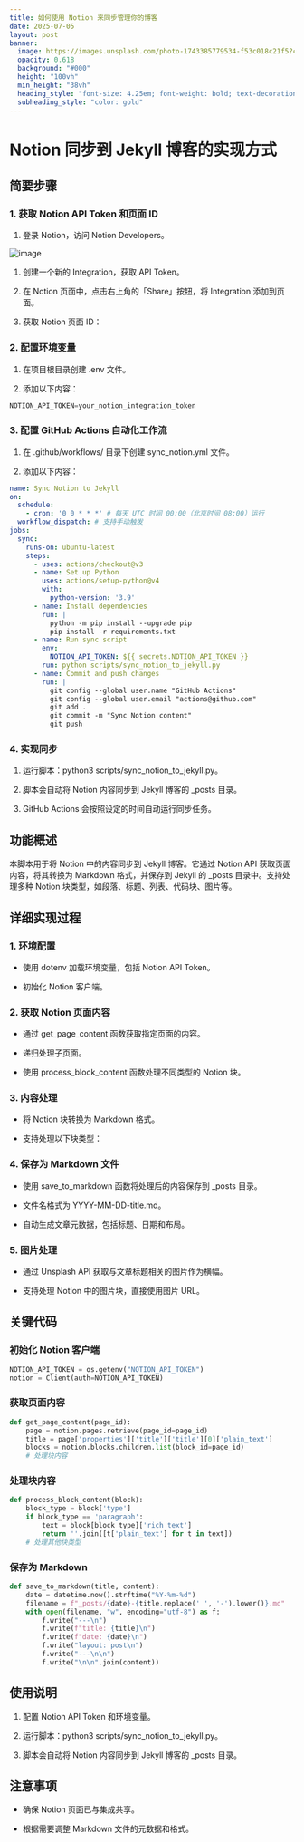 ```yaml
---
title: 如何使用 Notion 来同步管理你的博客
date: 2025-07-05
layout: post
banner:
  image: https://images.unsplash.com/photo-1743385779534-f53c018c21f5?crop=entropy&cs=tinysrgb&fit=max&fm=jpg&ixid=M3w2OTIwMzJ8MHwxfHJhbmRvbXx8fHx8fHx8fDE3NTE3MDQwMzB8&ixlib=rb-4.1.0&q=80&w=1080
  opacity: 0.618
  background: "#000"
  height: "100vh"
  min_height: "38vh"
  heading_style: "font-size: 4.25em; font-weight: bold; text-decoration: underline"
  subheading_style: "color: gold"
---
```


# Notion 同步到 Jekyll 博客的实现方式

## 简要步骤

### 1. 获取 Notion API Token 和页面 ID

1. 登录 Notion，访问 Notion Developers。

![image](https://prod-files-secure.s3.us-west-2.amazonaws.com/a7a0cc5a-89b9-4cda-8686-1fba0ca52f40/d19c1afe-dea5-4312-9333-786b0ba83054/image.png?X-Amz-Algorithm=AWS4-HMAC-SHA256&X-Amz-Content-Sha256=UNSIGNED-PAYLOAD&X-Amz-Credential=ASIAZI2LB466Z7TCFORJ%2F20250705%2Fus-west-2%2Fs3%2Faws4_request&X-Amz-Date=20250705T082710Z&X-Amz-Expires=3600&X-Amz-Security-Token=IQoJb3JpZ2luX2VjEDgaCXVzLXdlc3QtMiJHMEUCIBFvEsFWBaK%2FWhM1ZDYrDK7iiBjOPnokICMXXTLvUV4GAiEA%2FAhTjNt58i%2BT5bwWZMNTn%2FFGxip1kBg8yGgPKdJqow8q%2FwMIQRAAGgw2Mzc0MjMxODM4MDUiDNHUp3A0q%2BRo1PG6PyrcAzsH88W%2Fmmxt0LF9ZzxkI%2FNdghXYUEs%2FX2%2FwmS%2FqthqM2WU0hSQIvgbVwU52a5lubmGMccdxCV7cWv%2Ft2LfaUjeXAYUh9d26ZRwa2j0RuQfpGy2L%2BSvIzQ7%2B7M2QAGglUJPY3V2YQGjTO59ip7leI8MtIZfmROLqJRl%2BjX7AwLKP%2B48%2BNxLo%2FOgfn8yNMnTDm7WwQUGwpxXbd0N8x2T77BSuTUcmJZ%2BgymGeXbVR2nlJoO%2FJk6X4C%2F%2FQ1tdK%2FVH8Xuzoe9yDiEn3%2B%2BgVufHDM467yW9j72kFkHSYzfF0BZ7cyNgPwR1S9dOfK0NIosroY74c7PY9SbCQRPRtWxXSuUb8CW7SxL%2FlCnfoC2%2BJdgjLtmC%2B4Abf6tU%2F%2BPQTilmate%2BSyrsCesbgQDS2vMDPdR7yPUxrA0uNh19sLk%2B3rx970susJuJjBbXcfdJqaP20z4XgZLQ7%2BCboKhiSLahPf68tKEpBTxhh6pLJpkT0lEXdBS%2BA5vllUp9%2FIpYnE1mIVqYPCVaA%2BnY%2BFPVutwT95f4aDkXZY2G5x7Cx2FKAFPiUWyC3002wdNBBSSLEl0oPNo6%2BDHh%2Bp3qDJq2U7mdRh7QfvaPHwNb%2Fcp7I8P%2BITjwgyN04hUwJguZ2wCcNMKSso8MGOqUBUr%2FythHyB4rA09iCWFeIx70nkpqtH8Ct9neleN5%2BX3r4d1tXw%2F4HbJFytKk1lJPfzNE9calJa4DmDOdLikp0SlQeg1VgBVE1x5KiS4vNvA4nHbkrGAlnznqyWkU14hZcrDXPhHQDQiH3SfiJnchnsATfcxvpIzq6d5uBDod%2FY0hzk7H2%2FosHxUFL6O77iIZjKYPaOfxhiPRvFxQIEv3l%2Fod3U9Fp&X-Amz-Signature=700648d59d6677743ff5826e0d937be67746e15c170a7fc5d54d4a3670b45a39&X-Amz-SignedHeaders=host&x-amz-checksum-mode=ENABLED&x-id=GetObject)

1. 创建一个新的 Integration，获取 API Token。

1. 在 Notion 页面中，点击右上角的「Share」按钮，将 Integration 添加到页面。

1. 获取 Notion 页面 ID：


### 2. 配置环境变量

1. 在项目根目录创建 .env 文件。

1. 添加以下内容：

```javascript
NOTION_API_TOKEN=your_notion_integration_token
```

### 3. 配置 GitHub Actions 自动化工作流

1. 在 .github/workflows/ 目录下创建 sync_notion.yml 文件。

1. 添加以下内容：

```yaml
name: Sync Notion to Jekyll
on:
  schedule:
    - cron: '0 0 * * *' # 每天 UTC 时间 00:00（北京时间 08:00）运行
  workflow_dispatch: # 支持手动触发
jobs:
  sync:
    runs-on: ubuntu-latest
    steps:
      - uses: actions/checkout@v3
      - name: Set up Python
        uses: actions/setup-python@v4
        with:
          python-version: '3.9'
      - name: Install dependencies
        run: |
          python -m pip install --upgrade pip
          pip install -r requirements.txt
      - name: Run sync script
        env:
          NOTION_API_TOKEN: ${{ secrets.NOTION_API_TOKEN }}
        run: python scripts/sync_notion_to_jekyll.py
      - name: Commit and push changes
        run: |
          git config --global user.name "GitHub Actions"
          git config --global user.email "actions@github.com"
          git add .
          git commit -m "Sync Notion content"
          git push
```

### 4. 实现同步

1. 运行脚本：python3 scripts/sync_notion_to_jekyll.py。

1. 脚本会自动将 Notion 内容同步到 Jekyll 博客的 _posts 目录。

1. GitHub Actions 会按照设定的时间自动运行同步任务。

## 功能概述

本脚本用于将 Notion 中的内容同步到 Jekyll 博客。它通过 Notion API 获取页面内容，将其转换为 Markdown 格式，并保存到 Jekyll 的 _posts 目录中。支持处理多种 Notion 块类型，如段落、标题、列表、代码块、图片等。

## 详细实现过程

### 1. 环境配置

- 使用 dotenv 加载环境变量，包括 Notion API Token。

- 初始化 Notion 客户端。

### 2. 获取 Notion 页面内容

- 通过 get_page_content 函数获取指定页面的内容。

- 递归处理子页面。

- 使用 process_block_content 函数处理不同类型的 Notion 块。

### 3. 内容处理

- 将 Notion 块转换为 Markdown 格式。

- 支持处理以下块类型：


### 4. 保存为 Markdown 文件

- 使用 save_to_markdown 函数将处理后的内容保存到 _posts 目录。

- 文件名格式为 YYYY-MM-DD-title.md。

- 自动生成文章元数据，包括标题、日期和布局。

### 5. 图片处理

- 通过 Unsplash API 获取与文章标题相关的图片作为横幅。

- 支持处理 Notion 中的图片块，直接使用图片 URL。

## 关键代码

### 初始化 Notion 客户端

```python
NOTION_API_TOKEN = os.getenv("NOTION_API_TOKEN")
notion = Client(auth=NOTION_API_TOKEN)
```

### 获取页面内容

```python
def get_page_content(page_id):
    page = notion.pages.retrieve(page_id=page_id)
    title = page['properties']['title']['title'][0]['plain_text']
    blocks = notion.blocks.children.list(block_id=page_id)
    # 处理块内容
```

### 处理块内容

```python
def process_block_content(block):
    block_type = block['type']
    if block_type == 'paragraph':
        text = block[block_type]['rich_text']
        return ''.join([t['plain_text'] for t in text])
    # 处理其他块类型
```

### 保存为 Markdown

```python
def save_to_markdown(title, content):
    date = datetime.now().strftime("%Y-%m-%d")
    filename = f"_posts/{date}-{title.replace(' ', '-').lower()}.md"
    with open(filename, "w", encoding="utf-8") as f:
        f.write("---\n")
        f.write(f"title: {title}\n")
        f.write(f"date: {date}\n")
        f.write("layout: post\n")
        f.write("---\n\n")
        f.write("\n\n".join(content))
```

## 使用说明

1. 配置 Notion API Token 和环境变量。

1. 运行脚本：python3 scripts/sync_notion_to_jekyll.py。

1. 脚本会自动将 Notion 内容同步到 Jekyll 博客的 _posts 目录。

## 注意事项

- 确保 Notion 页面已与集成共享。

- 根据需要调整 Markdown 文件的元数据和格式。